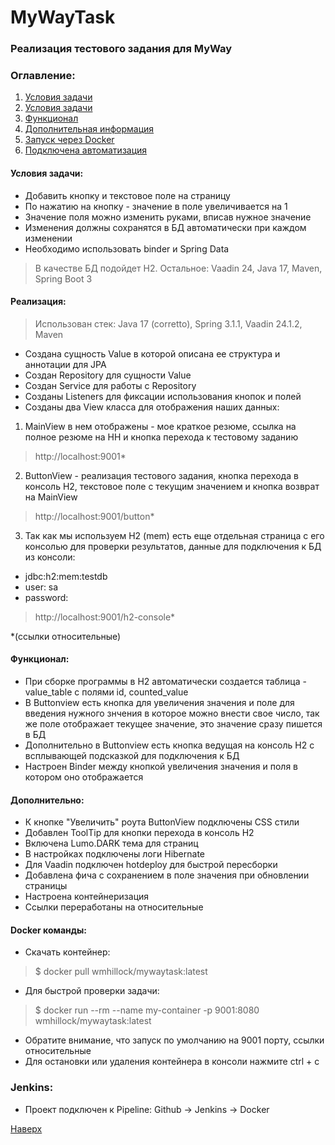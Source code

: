 # MyWayTask

### Реализация тестового задания для MyWay
### Оглавление:
1) [Условия задачи](#условия-задачи)
2) [Условия задачи](#реализация)
3) [Функционал](#функционал)
4) [Дополнительная информация](#дополнительно)
5) [Запуск через Docker](#docker-команды)
6) [Подключена автоматизация](#jenkins)

#### Условия задачи:
* Добавить кнопку и текстовое поле на страницу
* По нажатию на кнопку - значение в поле увеличивается на 1
* Значение поля можно изменить руками, вписав нужное значение
* Изменения должны сохранятся в БД автоматически при каждом изменении
* Необходимо использовать binder и Spring Data

> В качестве БД подойдет H2.
> Остальное: Vaadin 24, Java 17, Maven, Spring Boot 3

#### Реализация:
> Использован стек: Java 17 (corretto), Spring 3.1.1, Vaadin 24.1.2, Maven
* Создана сущность Value в которой описана ее структура и аннотации для JPA
* Создан Repository для сущности Value
* Создан Service для работы с Repository
* Созданы Listeners для фиксации использования кнопок и полей
* Созданы два View класса для отображения наших данных:

1) MainView в нем отображены - мое краткое резюме, ссылка на полное резюме на HH и кнопка перехода к тестовому заданию
> http://localhost:9001*

2) ButtonView - реализация тестового задания, кнопка перехода в консоль H2, текстовое поле с текущим значением и кнопка возврат на MainView
> http://localhost:9001/button*

3) Так как мы используем H2 (mem) есть еще отдельная страница с его консолью для проверки результатов,
данные для подключения к БД из консоли: 
* jdbc:h2:mem:testdb 
* user: sa
* password:
> http://localhost:9001/h2-console*

 *(ссылки относительные) 

#### Функционал:
* При сборке программы в H2 автоматически создается таблица - value_table с полями id, counted_value
* В Buttonview есть кнопка для увеличения значения и поле для введения нужного знчения в которое можно внести свое число, так же поле отображает текущее значение, это значение сразу пишется в БД
* Дополнительно в Buttonview есть кнопка ведущая на консоль H2 с всплывающей подсказкой для подключения к БД
* Настроен Binder между кнопкой увеличения значения и поля в котором оно отображается

#### Дополнительно:
* К кнопке "Увеличить" роута ButtonView подключены CSS стили
* Добавлен ToolTip для кнопки перехода в консоль H2
* Включена Lumo.DARK тема для страниц
* В настройках подключены логи Hibernate
* Для Vaadin подключен hotdeploy для быстрой пересборки
* Добавлена фича с сохранением в поле значения при обновлении страницы
* Настроена контейнеризация
* Ссылки переработаны на относительные

#### Docker команды:
* Скачать контейнер: 
> $ docker pull wmhillock/mywaytask:latest

* Для быстрой проверки задачи: 
> $ docker run --rm --name my-container -p 9001:8080 wmhillock/mywaytask:latest

* Обратите внимание, что запуск по умолчанию на 9001 порту, ссылки относительные
* Для остановки или удаления контейнера в консоли нажмите ctrl + c

### Jenkins:
* Проект подключен к Pipeline: Github -> Jenkins -> Docker

[Наверх](#mywaytask)

